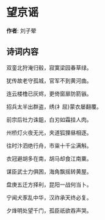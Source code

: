 # 望京谣

**作者**: 刘子翚

## 诗词内容

双銮北狩淹归毂，寂寞梁园春草绿。

犹传故老守孤城，官军不到黄河曲。

连云楼橹已灰烬，更倚窗扉防箭镞。

招兵太半出群盗，绣{衤屈}蒙衣屡翻覆。

前宗后社力诛鉏，白刃如霜挂人肉。

州桥灯火夜无光，夹道狐狸昼相逐。

往时汴泗绝行舟，市粜十千尘满斛。

衣冠避胡多在南，胡马却食江南粟。

谋臣武士力俱困，海角飘摇转黄屋。

盘庚五迁方择利，昆阳一战何当卜。

宁闻犬豕乱中华，汉祚承天终必复。

夕烽明处望千门，孤臣祇欲吞声哭。

